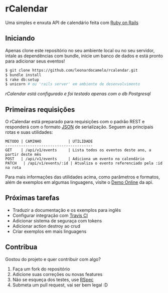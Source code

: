 # rCalendar
Uma simples e enxuta API de calendário feita com [Ruby on Rails](http://rubyonrails.org/)

## Iniciando
Apenas clone este repositório no seu ambiente local ou no seu servidor,
intale as dependências com bundle, inicie um banco de dados e está
pronto para adicionar seus eventos!

```bash
$ git clone https://github.com/leonardocamelo/rcalendar.git
$ bundle install
$ rake db:setup
$ unicorn # ou 'rails server' em ambiente de desenvolvimento
```
*rCalendar está configurado e foi testado apenas com o db Postgresql*

## Primeiras requisições
O rCalendar está preparado para requisições com o padrão REST e responderá
com o formato [JSON](http://json.org/) de serialização. Seguem as principais
rotas e suas utilidades:

```
METODO | CAMINHO            | UTILIDADE
---------------------------------------
GET    | /api/v1/events     | Lista todos os eventos deste ano, a partir deste mês
POST   | /api/v1/events     | Adiciona um evento no calendário
PATCH   | /api/v1/events/:id | Atualiza o evento referenciado pela :id na rota
```

Para mais informações das utilidades acima, como parâmetros e formatos, além de
exemplos em algumas linguagens, visite o [Demo Online](https://rcalendar.herokuapp.com) da api.

## Próximas tarefas
- Traduzir a documentação e os exemplos para inglês
- Configurar integração com [Travis CI](https://travis-ci.org/)
- Adicionar sistema de seguraça com tokens
- Adicionar action destroy ao crud
- Criar exemplos em mais linguagens

## Contribua
Gostou do projeto e quer contribuir com algo?
1. Faça um fork do repositório
2. Adicione suas correções ou novas features
3. Não se esqueça dos testes, use [RSpec](http://rspec.info/)
4. Submeta um pull request, vai ser bem legal :D
